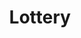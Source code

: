---
title: Lottery
crosslinks:
- ifiwonthelottery
- AstralProjection
- AskReddit
- daddit
- IAmA
---